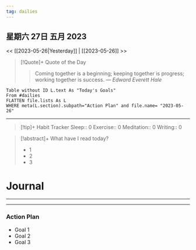 ```yaml
---
tag: dailies
---
```

## 星期六 27日 五月 2023
<< [[2023-05-26|Yesterday]] | [[2023-05-26]] >>
> [!Quote]+ Quote of the Day
> > Coming together is a beginning; keeping together is progress; working together is success.
> — <cite>Edward Everett Hale</cite>


```dataview
Table without ID L.text As "Today's Goals"
From #dailies 
FLATTEN file.lists As L
WHERE meta(L.section).subpath="Action Plan" and file.name= "2023-05-26"
```
---


> [!tip]+ Habit Tracker
> Sleep:: 0
> Exercise:: 0
> Meditation:: 0
> Writing:: 0


> [!abstract]+ What have I read today?
> - 1
> - 2
> - 3

# Journal

---


---
### Action Plan
- Goal 1 
- Goal 2
- Goal 3
